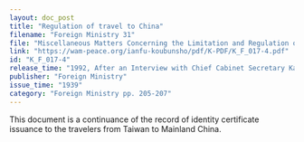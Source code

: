 ```yaml
---
layout: doc_post
title: "Regulation of travel to China"
filename: "Foreign Ministry 31"
file: "Miscellaneous Matters Concerning the Limitation and Regulation of Japanese Citizens Traveling to China at the Time of the Sino-Japanese Incident; Report of the Ministry of Colonial Affairs on the Regulation of Japanese Citizens Traveling to China (Vol. 2)"
link: "https://wam-peace.org/ianfu-koubunsho/pdf/K-PDF/K_F_017-4.pdf"
id: "K_F_017-4"
release_time: "1992, After an Interview with Chief Cabinet Secretary Katō Kōichi"
publisher: "Foreign Ministry"
issue_time: "1939"
category: "Foreign Ministry pp. 205-207"
---
```

This document is a continuance of the record of identity certificate issuance to the travelers from Taiwan to Mainland China.

